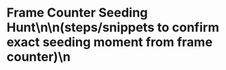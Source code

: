 # Frame Counter Seeding Hunt\n\n(steps/snippets to confirm exact seeding moment from frame counter)\n